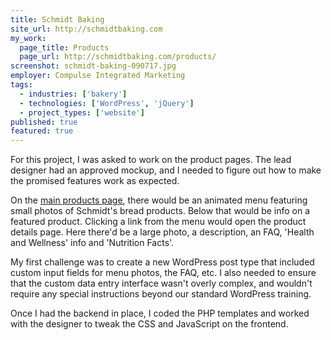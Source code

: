 ```yaml
---
title: Schmidt Baking
site_url: http://schmidtbaking.com
my_work:
  page_title: Products
  page_url: http://schmidtbaking.com/products/
screenshot: schmidt-baking-090717.jpg
employer: Compulse Integrated Marketing
tags:
  - industries: ['bakery']
  - technologies: ['WordPress', 'jQuery']
  - project_types: ['website']
published: true
featured: true
---
```


For this project, I was asked to work on the product pages. The lead
designer had an approved mockup, and I needed to figure out how to make the promised
features work as expected.

On the
<a
href="http://schmidtbaking.com/products/"
title="Schmidt Baking: Products" target="\_blank">main products page</a>,
there would be an animated
menu featuring small photos of Schmidt's bread products. Below that would be
info on a featured product.
Clicking a link from the menu would open the product details page.
Here there'd be a large photo, a description, an FAQ, 'Health and Wellness' info
and 'Nutrition Facts'.

My first challenge was to create a new WordPress post type that included
custom input fields for menu photos, the FAQ, etc. I also needed to ensure that
the custom data entry interface wasn't overly complex, and wouldn't require
any special instructions beyond our standard WordPress training.

Once I had the backend in place, I coded the PHP templates and worked with the
designer to tweak the CSS and JavaScript on the frontend.
